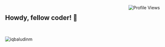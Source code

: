 <a href="http://www.github.com/iqbaludinm">
  <img align="right" alt="Profile Views" src="https://komarev.com/ghpvc/?username=iqbaludinm&style=flat-square&label=Profile+Views&color=0891b2" />
</a> 

## Howdy, fellow coder! 👋

<br>

<p><img align="center" src="https://github-readme-streak-stats.herokuapp.com/?user=iqbaludinm&theme=dark" alt="iqbaludinm" /></p>

